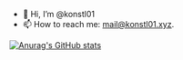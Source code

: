 - 👋 Hi, I’m @konstl01
- 📫 How to reach me: mail@konstl01.xyz.

[![Anurag's GitHub stats](https://github-readme-stats.vercel.app/api?username=konstl01)](https://github.com/anuraghazra/github-readme-stats)
<!---
konstl01/konstl01 is a ✨ special ✨ repository because its `README.md` (this file) appears on your GitHub profile.
You can click the Preview link to take a look at your changes.
--->
